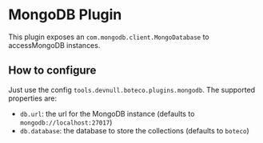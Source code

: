 # MongoDB Plugin

This plugin exposes an `com.mongodb.client.MongoDatabase` to accessMongoDB instances.

## How to configure

Just use the config `tools.devnull.boteco.plugins.mongodb`. The supported properties are:

- `db.url`: the url for the MongoDB instance (defaults to `mongodb://localhost:27017`)
- `db.database`: the database to store the collections (defaults to `boteco`)
